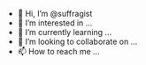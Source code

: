 - 👋 Hi, I’m @suffragist
- 👀 I’m interested in ...
- 🌱 I’m currently learning ...
- 💞️ I’m looking to collaborate on ...
- 📫 How to reach me ...

<!---
suffragist/suffragist is a ✨ special ✨ repository because its `README.md` (this file) appears on your GitHub profile.
You can click the Preview link to take a look at your changes.
--->
